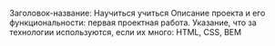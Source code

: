 Заголовок-название: Научиться учиться
Описание проекта и его функциональности: первая проектная работа.
Указание, что за технологии используются, если их много: HTML, CSS, BEM
